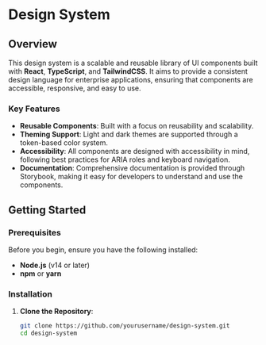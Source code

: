 # Design System

## Overview
This design system is a scalable and reusable library of UI components built with **React**, **TypeScript**, and **TailwindCSS**. It aims to provide a consistent design language for enterprise applications, ensuring that components are accessible, responsive, and easy to use.

### Key Features
- **Reusable Components**: Built with a focus on reusability and scalability.
- **Theming Support**: Light and dark themes are supported through a token-based color system.
- **Accessibility**: All components are designed with accessibility in mind, following best practices for ARIA roles and keyboard navigation.
- **Documentation**: Comprehensive documentation is provided through Storybook, making it easy for developers to understand and use the components.

## Getting Started

### Prerequisites
Before you begin, ensure you have the following installed:
- **Node.js** (v14 or later)
- **npm** or **yarn**

### Installation
1. **Clone the Repository**:
   ```bash
   git clone https://github.com/yourusername/design-system.git
   cd design-system
